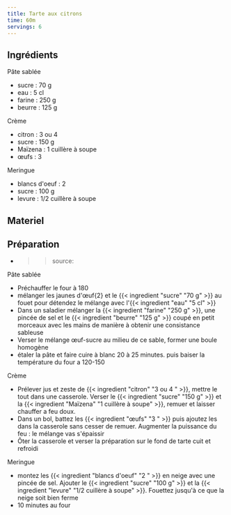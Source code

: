 ```yaml
---
title: Tarte aux citrons
time: 60m
servings: 6
---
```


## Ingrédients


Pâte sablée
* sucre : 70 g
* eau : 5 cl
* farine : 250 g
* beurre : 125 g

Crème
* citron : 3 ou 4 
* sucre : 150 g
* Maïzena : 1 cuillère à soupe
* œufs : 3 

Meringue
* blancs d'oeuf : 2 
* sucre : 100 g
* levure : 1/2 cuillère à soupe


## Materiel



## Préparation

* >> source:

Pâte sablée
* Préchauffer le four à 180
* mélanger les jaunes d'œuf{2} et le {{< ingredient "sucre" "70 g" >}} au fouet pour détendez le mélange avec l'{{< ingredient "eau" "5 cl" >}}
* Dans un saladier mélanger la {{< ingredient "farine" "250 g" >}}, une pincée de sel et le {{< ingredient "beurre" "125 g" >}} coupé en petit morceaux avec les mains de manière à obtenir une consistance sableuse
* Verser le mélange œuf-sucre au milieu de ce sable, former une boule homogène
* étaler la pâte et faire cuire à blanc 20 à 25 minutes. puis baiser la température du four a 120-150

Crème
* Prélever jus et zeste de {{< ingredient "citron" "3 ou 4 " >}}, mettre le tout dans une casserole. Verser le {{< ingredient "sucre" "150 g" >}} et la {{< ingredient "Maïzena" "1 cuillère à soupe" >}}, remuer et laisser chauffer a feu doux.
* Dans un bol, battez les {{< ingredient "œufs" "3 " >}} puis ajoutez les dans la casserole sans cesser de remuer. Augmenter la puissance du feu : le mélange vas s'épaissir
* Ôter la casserole et verser la préparation sur le fond de tarte cuit et refroidi

Meringue
* montez les {{< ingredient "blancs d'oeuf" "2 " >}} en neige avec une pincée de sel. Ajouter le {{< ingredient "sucre" "100 g" >}} et la {{< ingredient "levure" "1/2 cuillère à soupe" >}}. Fouettez jusqu'à ce que la neige soit bien ferme
* 10 minutes au four


